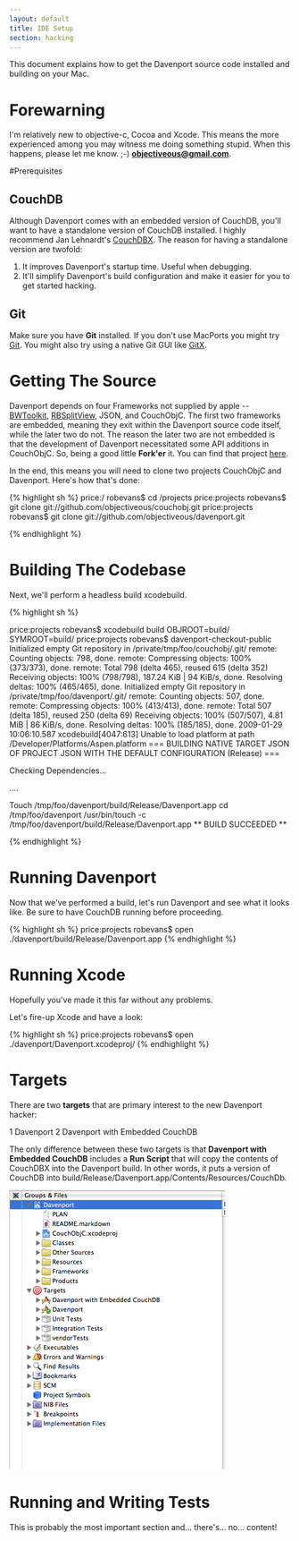 ```yaml
---
layout: default
title: IDE Setup
section: hacking
---
```


This document explains how to get the Davenport source code installed and building on your Mac. 

Forewarning
===========
I'm relatively new to objective-c, Cocoa and Xcode. This means the more experienced among you may witness me doing something stupid. When this happens, please let me know. ;-)  **<objectiveous@gmail.com>**.


#Prerequisites

## CouchDB

Although Davenport comes with an embedded version of CouchDB, you'll want to have a standalone version of CouchDB installed. I highly recommend Jan Lehnardt's [CouchDBX](http://jan.prima.de/~jan/plok/archives/142-CouchDBX-Revival.html). The reason for having a standalone version are twofold: 

1. It improves Davenport's startup time. Useful when debugging. 
2. It'll simplify Davenport's build configuration and make it easier for you to get started hacking. 

## Git
Make sure you have **Git** installed. If you don't use MacPorts you might try [Git](http://code.google.com/p/git-osx-installer/). You might also try using a native Git GUI like [GitX]( http://gitx.frim.nl/). 

Getting The Source
==================
Davenport depends on four Frameworks not supplied by apple -- [BWToolkit](http://www.brandonwalkin.com/blog/2008/11/13/introducing-bwtoolkit/), [RBSplitView](http://www.brockerhoff.net/src/rbs.html), JSON, and CouchObjC. The first two frameworks are embedded, meaning they exit within the Davenport source code itself, while the later two do not. The reason the later two are not embedded is that the development of Davenport necessitated some API additions in CouchObjC. So, being a good little **Fork'er** it. You can find that project [here](http://github.com/objectiveous/couchobj/tree/master). 

In the end, this means you will need to clone two projects CouchObjC and Davenport. Here's how that's done:


{% highlight sh %}
price:/ robevans$ cd /projects
price:projects robevans$ git clone git://github.com/objectiveous/couchobj.git
price:projects robevans$ git clone git://github.com/objectiveous/davenport.git 

{% endhighlight %}

Building The Codebase
======================
Next, we'll perform a headless build xcodebuild. 

{% highlight sh %}

price:projects robevans$ xcodebuild build OBJROOT=build/ SYMROOT=build/
price:projects robevans$ davenport-checkout-public 
Initialized empty Git repository in /private/tmp/foo/couchobj/.git/
remote: Counting objects: 798, done.
remote: Compressing objects: 100% (373/373), done.
remote: Total 798 (delta 465), reused 615 (delta 352)
Receiving objects: 100% (798/798), 187.24 KiB | 94 KiB/s, done.
Resolving deltas: 100% (465/465), done.
Initialized empty Git repository in /private/tmp/foo/davenport/.git/
remote: Counting objects: 507, done.
remote: Compressing objects: 100% (413/413), done.
remote: Total 507 (delta 185), reused 250 (delta 69)
Receiving objects: 100% (507/507), 4.81 MiB | 86 KiB/s, done.
Resolving deltas: 100% (185/185), done.
2009-01-29 10:06:10.587 xcodebuild[4047:613] 
Unable to load platform at path /Developer/Platforms/Aspen.platform
=== BUILDING NATIVE TARGET JSON OF PROJECT JSON WITH THE DEFAULT CONFIGURATION (Release) ===

Checking Dependencies...

....

Touch /tmp/foo/davenport/build/Release/Davenport.app
    cd /tmp/foo/davenport
    /usr/bin/touch -c /tmp/foo/davenport/build/Release/Davenport.app
** BUILD SUCCEEDED **

{% endhighlight %}

Running Davenport
=================
Now that we've performed a build, let's run Davenport and see what it looks like. Be sure to have CouchDB running before proceeding. 

{% highlight sh %}
price:projects robevans$ open ./davenport/build/Release/Davenport.app
{% endhighlight %}

Running Xcode
======================
Hopefully you've made it this far without any problems. 

Let's fire-up Xcode and have a look:
 
{% highlight sh %}
price:projects robevans$ open ./davenport/Davenport.xcodeproj/
{% endhighlight %}


# Targets
There are two **targets** that are primary interest to the new Davenport hacker: 

1 Davenport 
2 Davenport with Embedded CouchDB

The only difference between these two targets is that **Davenport with Embedded CouchDB** includes a **Run Script** that will copy the contents of CouchDBX into the Davenport build. In other words, it puts a version of CouchDB into build/Release/Davenport.app/Contents/Resources/CouchDb. 

![img](./images/targets.png)


# Running and Writing Tests
This is probably the most important section and... there's... no... content! 
